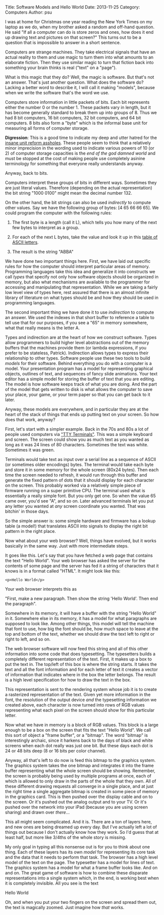 Title: Software Models and Hello World
Date: 2013-11-25
Category: Computers
Author: psu

I was at home for Christmas one year reading the New York Times on my laptop as we do, when my brother asked a random and off-hand question. He said "If all a computer can do is store zeros and ones, how does it end up drawing text and pictures on that screen?" This turns out to be a question that is impossible to answer in a short sentence.

Computers are strange machines. They take electrical signals that have an actual reality to them and use magic to turn them into what amounts to an elaborate fiction. Then they use similar magic to turn that fiction back into something your brain thinks is real ("text" on a "page").

What is this magic that they do? Well, the magic is software. But that's not an answer. That's just another question. What does the software do? Lacking a better word to describe it, I will call it making "models", because when we write the software that's the word we use.

Computers store information in little packets of bits. Each bit represents either the number 0 or the number 1. These packets vary in length, but it has become generally standard to break them up into groups of 8. Thus we had 8 bit computers, 16 bit computers, 32 bit computers, and 64 bit computers. 8 bits also form a "byte" which is the informal base unit for measuring all forms of computer storage.

**Digression**: This is a good time to indicate my deep and utter hatred for the <a href="http://en.wikipedia.org/wiki/Mebibyte">insane unit reform assholes</a>. These people seem to think that a relatively minor imprecision in the wording used to indicate various powers of 10 (or 2) of computer storage capacities is the _end of the god damned world_ and must be stopped at the cost of making people use completely asinine terminology for something that everyone really understands anyway.

Anyway, back to bits.

Computers interpret these groups of bits in different ways. Sometimes they are just literal values. Therefore (depending on the actual representation) the bit string "1000 0100" might mean the decimal number 132.

On the other hand, the bit strings can also be used _indirectly_ to compute other values. Say we have the following group of bytes: [4 65 66 66 65]. We could program the computer with the following rules:

1. The first byte is a length (call it L), which tells you how many of the next few bytes to interpret as a group.

2. For each of the next L bytes, take the value and look it up in this <a href="http://en.wikipedia.org/wiki/ASCII">table of ASCII letters</a>.

3. The result is the string "ABBA"

We have done two important things here. First, we have laid out specific rules for how the computer should interpret particular areas of memory. Programming languages take this idea and generalize it into constructs we call _types_ that specify not only how software objects should be organized in memory, but also what mechanisms are available to the programmer for accessing and manipulating that representation. While we are taking a fairly low level view of types here, rest assured that there is an almost infinite library of literature on what types should be and how they should be used in programming languages.

The second important thing we have done it to use _indirection_ to compute an answer. We used the indexes in that short buffer to reference a table to tell use that for our purposes, if you see a "65" in memory somewhere, what that really means is the letter A.

Types and indirection are at the heart of how we construct software. Types allow programmers to build higher level abstractions out of the memory buffers that the machines provide them (or lambda expressions, if you prefer to be stateless, Patrick). Indirection allows types to express their relationship to other types. Software people use these two tools to build _models_ for their software. Behind everything you do with a computer is a model. Your presentation program has a model for representing graphical objects, outlines of text, and sequences of fancy slide animations. Your text editor has a simple model for storing the buffer of text that you are editing. The model is how software keeps track of what you are doing. And the part of the model that gets written to disk is what allows the computer to save your place, your game, or your term paper so that you can get back to it later.

Anyway, these models are everywhere, and in particular they are at the heart of the stack of things that ends up putting text on your screen. So how does that work, anyway?

First, let's start with a simpler example. Back in the 70s and 80s a lot of people used computers via <a href="http://www.vt100.net">"TTY Terminals"</a>. This was a simple keyboard and screen. The screen could show you as much text as you wanted as long as it was 24 lines of 80 characters. Sometimes the text was white. Sometimes it was green.

Terminals would take text as input over a serial line as a sequence of ASCII (or sometimes older encodings) bytes. The terminal would take each byte and store it in some memory for the whole screen (80x24 bytes). Then each time the screen needed to refresh, it would run through this buffer and generate the fixed pattern of dots that it should display for each character on the screen. This probably worked via a relatively simple piece of firmware running on a super primitive CPU. The terminal used what is essentially a really simple font. But you only get one. So when the value 65 came over, you'd see "A", and so on. Later advanced terminals let you put any letter you wanted at *any* screen coordinate you wanted. That was bitchin' in those days.

So the simple answer is: some simple hardware and firmware has a lookup table (a model!) that translates ASCII into signals to display the right bit pattern in the right place.

Now what about your web browser? Well, things have evolved, but it works basically in the same way. Just with more intermediate steps.

It goes like this. Let's say that you have fetched a web page that contains the text "Hello World". Your web browser has asked the server for the contents of some page and the server has fed it a string of characters that it knows is in a format called "HTML". It might look like this:

    <p>Hello World</p>

Your web browser interprets this as

"First, make a new paragraph. Then show the string 'Hello World'. Then end the paragraph".

Somewhere in its memory, it will have a buffer with the string "Hello World" in it. Somewhere else in its memory, it has a model for what paragraphs are supposed to look like. Among other things, this model will tell the machine that font to use, how big the font should be, how much space to leave at the top and bottom of the text, whether we should draw the text left to right or right to left, and so on.

The web browser software will now feed this string and all of this other information into some code that does typesetting. The typesetters builds a completely different representation of the text. First, it makes up a box to put the text in. The top/left of this box is where the string starts. It takes the text and all the font information and for each letter of text it creates a vector of information that indicates where in the box the letter belongs. The result is a high level specification for how to draw the text in the box.

This representation is sent to the rendering system whose job it is to create a rasterized representation of the text. Given yet more information in the font, the resolution of the output device *and* the typesetting information we created above, each character is now turned into rows of RGB values representing what each pixel on the screen should show for this particular letter.

Now what we have in memory is a block of RGB values. This block is a large enough to be a box on the screen that fits the text "Hello World". We call this sort of object a "frame buffer", or a "bitmap". The word "bitmap" is interestingly archaic, since it harkens back to the days of black and white screens when each dot really was just one bit. But these days each dot is 24 or 48 bits deep (8 or 16 bits per color channel).

Anyway, all that's left to do now is feed this bitmap to the graphics system. The graphics system takes the one bitmap and integrates it into the frame buffer representing what the whole screen should be showing. Remember, the screen is probably being used by multiple programs at once, each of which is allowed to only draw in the parts of the whole that they own. All of these different drawing requests all converge in a single place, and at just the right time a single aggregate bitmap is created in some piece of memory in the graphics card. This is then pushed over the display cable and on to the screen. Or it's pushed out the analog output and to your TV. Or it's pushed over the network into your iPad (because you are using screen sharing) and drawn over *there*...

This all might seem complicated. And it is. There are a ton of layers here, and new ones are being dreamed up every day. But I've actually left a lot of things out because I don't actually know how they work. So I'd guess that at least half, but more like 3/4ths of the whole story is missing. 

My only goal in typing all this nonsense out is for you to think about one thing. Each of these layers has its own *model* for representing its core task and the data that it needs to perform that task. The browser has a high level model of the text on the page. The typesetter has a model for lines of text. The graphics system has a model for what a frame buffer looks like. And on and on. The great game of software is how to combine these disparate representations into a single system which, in the end, is working best when it is completely invisible. All you see is the text

Hello World

Oh, and when you put your two fingers on the screen and spread them out, the text is magically zoomed. Just imagine how *that* works.
